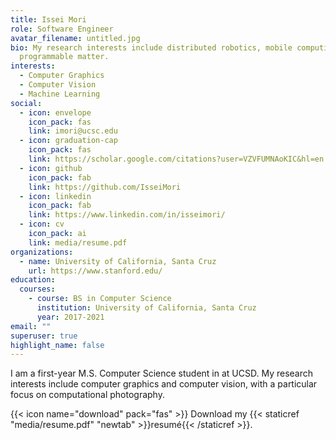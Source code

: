 ```yaml
---
title: Issei Mori
role: Software Engineer
avatar_filename: untitled.jpg
bio: My research interests include distributed robotics, mobile computing and
  programmable matter.
interests:
  - Computer Graphics
  - Computer Vision
  - Machine Learning
social:
  - icon: envelope
    icon_pack: fas
    link: imori@ucsc.edu
  - icon: graduation-cap
    icon_pack: fas
    link: https://scholar.google.com/citations?user=VZVFUMNAoKIC&hl=en
  - icon: github
    icon_pack: fab
    link: https://github.com/IsseiMori
  - icon: linkedin
    icon_pack: fab
    link: https://www.linkedin.com/in/isseimori/
  - icon: cv
    icon_pack: ai
    link: media/resume.pdf
organizations:
  - name: University of California, Santa Cruz
    url: https://www.stanford.edu/
education:
  courses:
    - course: BS in Computer Science
      institution: University of California, Santa Cruz
      year: 2017-2021
email: ""
superuser: true
highlight_name: false
---
```

I am a first-year M.S. Computer Science student in at UCSD. My research interests include computer graphics and computer vision, with a particular focus on computational photography.

{{< icon name="download" pack="fas" >}} Download my {{< staticref "media/resume.pdf" "newtab" >}}resumé{{< /staticref >}}.